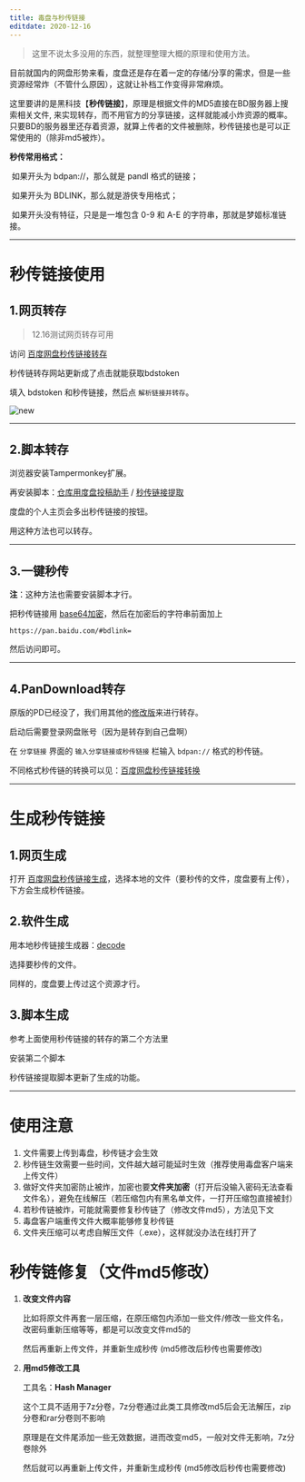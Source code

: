 ```yaml
---
title: 毒盘与秒传链接
editdate: 2020-12-16
---
```


> 这里不说太多没用的东西，就整理整理大概的原理和使用方法。

目前就国内的网盘形势来看，度盘还是存在着一定的存储/分享的需求，但是一些资源经常炸（不管什么原因），这就让补档工作变得非常麻烦。

这里要讲的是黑科技【**秒传链接**】，原理是根据文件的MD5直接在BD服务器上搜索相关文件, 来实现转存，而不用官方的分享链接，这样就能减小炸资源的概率。只要BD的服务器里还存着资源，就算上传者的文件被删除，秒传链接也是可以正常使用的（除非md5被炸）。

**秒传常用格式：**

​	如果开头为 bdpan://，那么就是 pandl 格式的链接；

​	如果开头为 BDLINK，那么就是游侠专用格式；

​	如果开头没有特征，只是是一堆包含 0-9 和 A-E 的字符串，那就是梦姬标准链接。

------

# 秒传链接使用

## 1.网页转存

> 12.16测试网页转存可用

访问 [百度网盘秒传链接转存](https://rapid.acg.uy/)

秒传链转存网站更新成了点击就能获取bdstoken

填入 bdstoken 和秒传链接，然后点 `解析链接并转存`。

![new](https://cdn.jsdelivr.net/gh/Melody-of-Oblivion/MoOpics@main/images/posts/sectrans/mcdemo.png)

------

## 2.脚本转存

浏览器安装Tampermonkey扩展。

再安装脚本：[仓库用度盘投稿助手](https://greasyfork.org/zh-CN/scripts/3285-%E4%BB%93%E5%BA%93%E7%94%A8%E5%BA%A6%E7%9B%98%E6%8A%95%E7%A8%BF%E5%8A%A9%E6%89%8B) / [秒传链接提取](https://greasyfork.org/zh-CN/scripts/397324-秒传链接提取)

度盘的个人主页会多出秒传链接的按钮。

用这种方法也可以转存。

------

## 3.一键秒传

**注**：这种方法也需要安装脚本才行。

把秒传链接用 [base64加密](http://tool.chinaz.com/tools/base64.aspx)，然后在加密后的字符串前面加上

```
https://pan.baidu.com/#bdlink=
```

然后访问即可。

------

## 4.PanDownload转存

原版的PD已经没了，我们用其他的[修改版](https://github.com/PanDownloadServer/Server/releases)来进行转存。

启动后需要登录网盘账号（因为是转存到自己盘啊）

在 `分享链接` 界面的 `输入分享链接或秒传链接` 栏输入 `bdpan://` 格式的秒传链。

不同格式秒传链的转换可以见：[百度网盘秒传链接转换](https://rapid.acg.uy/convert.html)

------

# 生成秒传链接

## 1.网页生成

打开 [百度网盘秒传链接生成](https://rapid.acg.uy/gen.html)，选择本地的文件（要秒传的文件，度盘要有上传），下方会生成秒传链接。

## 2.软件生成

用本地秒传链接生成器：[decode](https://github.com/jixunmoe/mfcDuDownloadCodeGenerator/releases)

选择要秒传的文件。

同样的，度盘要上传过这个资源才行。

## 3.脚本生成

参考上面使用秒传链接的转存的第二个方法里

安装第二个脚本

秒传链接提取脚本更新了生成的功能。

------

# 使用注意

1. 文件需要上传到毒盘，秒传链才会生效
2. 秒传链生效需要一些时间，文件越大越可能延时生效（推荐使用毒盘客户端来上传文件）
3. 做好文件夹加密防止被炸，加密也要**文件夹加密**（打开后没输入密码无法查看文件名），避免在线解压（若压缩包内有黑名单文件，一打开压缩包直接被封）
4. 若秒传链被炸，可能就需要修复秒传链了（修改文件md5），方法见下文
5. 毒盘客户端重传文件大概率能够修复秒传链
6. 文件夹压缩可以考虑自解压文件（.exe），这样就没办法在线打开了

# 秒传链修复（文件md5修改）

1. **改变文件内容**

   比如将原文件再套一层压缩，在原压缩包内添加一些文件/修改一些文件名，改密码重新压缩等等，都是可以改变文件md5的

   然后再重新上传文件，并重新生成秒传 (md5修改后秒传也需要修改)

2. **用md5修改工具**

   工具名：**Hash Manager**

   这个工具不适用于7z分卷，7z分卷通过此类工具修改md5后会无法解压，zip分卷和rar分卷则不影响

   原理是在文件尾添加一些无效数据，进而改变md5，一般对文件无影响，7z分卷除外

   然后就可以再重新上传文件，并重新生成秒传 (md5修改后秒传也需要修改)

